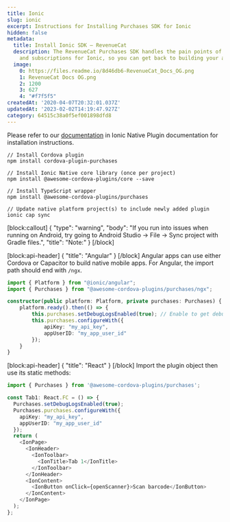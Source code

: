 ```yaml
---
title: Ionic
slug: ionic
excerpt: Instructions for Installing Purchases SDK for Ionic
hidden: false
metadata:
  title: Install Ionic SDK – RevenueCat
  description: The RevenueCat Purchases SDK handles the pain points of in-app purchases
    and subscriptions for Ionic, so you can get back to building your app.
  image:
    0: https://files.readme.io/8d46db6-RevenueCat_Docs_OG.png
    1: RevenueCat Docs OG.png
    2: 1200
    3: 627
    4: "#f7f5f5"
createdAt: '2020-04-07T20:32:01.037Z'
updatedAt: '2023-02-02T14:19:47.927Z'
category: 64515c38a0f5ef001898dfd8
---
```

Please refer to our [documentation](https://ionicframework.com/docs/native/purchases) in Ionic Native Plugin documentation for installation instructions.
```text
// Install Cordova plugin
npm install cordova-plugin-purchases

// Install Ionic Native core library (once per project)
npm install @awesome-cordova-plugins/core --save

// Install TypeScript wrapper
npm install @awesome-cordova-plugins/purchases

// Update native platform project(s) to include newly added plugin
ionic cap sync
```

[block:callout]
{
  "type": "warning",
  "body": "If you run into issues when running on Android, try going to Android Studio -> File -> Sync project with Gradle files.",
  "title": "Note:"
}
[/block]

[block:api-header]
{
  "title": "Angular"
}
[/block]
Angular apps can use either Cordova or Capacitor to build native mobile apps. For Angular, the import path should end with `/ngx`.
```typescript
import { Platform } from "@ionic/angular";
import { Purchases } from "@awesome-cordova-plugins/purchases/ngx";

constructor(public platform: Platform, private purchases: Purchases) {
    platform.ready().then(() => {
        this.purchases.setDebugLogsEnabled(true); // Enable to get debug logs
        this.purchases.configureWith({
            apiKey: "my_api_key",
            appUserID: "my_app_user_id"
        });
    }
}
```

[block:api-header]
{
  "title": "React"
}
[/block]
Import the plugin object then use its static methods:
```typescript
import { Purchases } from '@awesome-cordova-plugins/purchases';

const Tab1: React.FC = () => {
  Purchases.setDebugLogsEnabled(true);
  Purchases.purchases.configureWith({
    apiKey: "my_api_key",
    appUserID: "my_app_user_id"
  });
  return (
    <IonPage>
      <IonHeader>
        <IonToolbar>
          <IonTitle>Tab 1</IonTitle>
        </IonToolbar>
      </IonHeader>
      <IonContent>
        <IonButton onClick={openScanner}>Scan barcode</IonButton>
      </IonContent>
    </IonPage>
  );
};
```